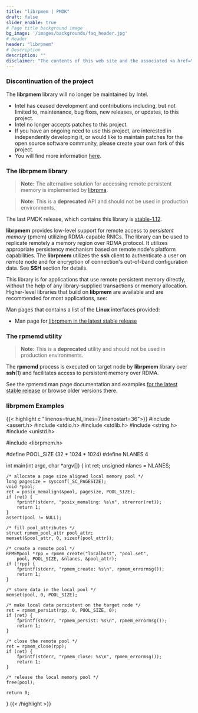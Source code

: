 ```yaml
---
title: "librpmem | PMDK"
draft: false
slider_enable: true
# Page title background image
bg_image: '/images/backgrounds/faq_header.jpg'
# Header
header: "librpmem"
# Description
description: ""
disclaimer: "The contents of this web site and the associated <a href=\"https://github.com/pmem\">GitHub repositories</a> are BSD-licensed open source."
---
```


### Discontinuation of the project
The **librpmem** library will no longer be maintained by Intel.
- Intel has ceased development and contributions including, but not limited to, maintenance, bug fixes, new releases,
or updates, to this project.
- Intel no longer accepts patches to this project.
- If you have an ongoing need to use this project, are interested in independently developing it, or would like to
maintain patches for the open source software community, please create your own fork of this project.
- You will find more information [here](/blog/2022/11/update-on-pmdk-and-our-long-term-support-strategy/).

### The librpmem library

> **Note:** The alternative solution for accessing remote persistent memory is implemented by [librpma](/librpma).

> **Note:** This is a **deprecated** API and should not be used in production environments.

The last PMDK release, which contains this library is [stable-1.12](https://github.com/pmem/pmdk/tree/stable-1.12).

**librpmem** provides low-level support for remote access to
*persistent memory* (pmem) utilizing RDMA-capable RNICs. The library can be
used to replicate remotely a memory region over RDMA protocol.
It utilizes appropriate persistency mechanism based on remote node's platform
capabilities. The **librpmem** utilizes the **ssh** client to authenticate
a user on remote node and for encryption of connection's out-of-band
configuration data. See **SSH** section for details.

This library is for applications that use remote persistent memory directly,
without the help of any library-supplied transactions or memory
allocation. Higher-level libraries that build on **libpmem** are
available and are recommended for most applications, see:

Man pages that contains a list of the **Linux** interfaces provided:
* Man page for [librpmem in the latest stable release](https://github.com/pmem/pmdk/tree/stable-1.12/doc/librpmem)

### The rpmemd utility

> **Note:** This is a **deprecated** utility and should not be used in production environments.

The **rpmemd** process is executed on target node by **librpmem** library over
**ssh**(1) and facilitates access to persistent memory over RDMA.

See the rpmemd man page documentation and examples
[for the latest stable release](../manpages/linux/v1.12/rpmemd/rpmemd.1.html)
or browse older versions there.

### librpmem Examples

{{< highlight c "linenos=true,hl_lines=7,linenostart=36">}}
#include <assert.h>
#include <stdio.h>
#include <stdlib.h>
#include <string.h>
#include <unistd.h>

#include <librpmem.h>

#define POOL_SIZE	(32 * 1024 * 1024)
#define NLANES		4

int
main(int argc, char *argv[])
{
	int ret;
	unsigned nlanes = NLANES;

	/* allocate a page size aligned local memory pool */
	long pagesize = sysconf(_SC_PAGESIZE);
	void *pool;
	ret = posix_memalign(&pool, pagesize, POOL_SIZE);
	if (ret) {
		fprintf(stderr, "posix_memaling: %s\n", strerror(ret));
		return 1;
	}
	assert(pool != NULL);

	/* fill pool_attributes */
	struct rpmem_pool_attr pool_attr;
	memset(&pool_attr, 0, sizeof(pool_attr));

	/* create a remote pool */
	RPMEMpool *rpp = rpmem_create("localhost", "pool.set",
		pool, POOL_SIZE, &nlanes, &pool_attr);
	if (!rpp) {
		fprintf(stderr, "rpmem_create: %s\n", rpmem_errormsg());
		return 1;
	}

	/* store data in the local pool */
	memset(pool, 0, POOL_SIZE);

	/* make local data persistent on the target node */
	ret = rpmem_persist(rpp, 0, POOL_SIZE, 0);
	if (ret) {
		fprintf(stderr, "rpmem_persist: %s\n", rpmem_errormsg());
		return 1;
	}

	/* close the remote pool */
	ret = rpmem_close(rpp);
	if (ret) {
		fprintf(stderr, "rpmem_close: %s\n", rpmem_errormsg());
		return 1;
	}

	/* release the local memory pool */
	free(pool);

	return 0;
}
{{< /highlight >}}
